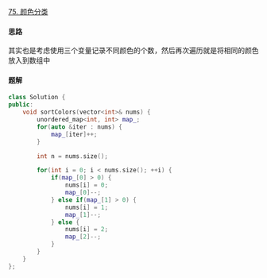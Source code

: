 [75. 颜色分类](https://leetcode.cn/problems/sort-colors)

#### 思路

其实也是考虑使用三个变量记录不同颜色的个数，然后再次遍历就是将相同的颜色放入到数组中

#### 题解

```c++
class Solution {
public:
    void sortColors(vector<int>& nums) {
        unordered_map<int, int> map_;
        for(auto &iter : nums) {
            map_[iter]++;
        }

        int n = nums.size();

        for(int i = 0; i < nums.size(); ++i) {
            if(map_[0] > 0) {
                nums[i] = 0;
                map_[0]--;
            } else if(map_[1] > 0) {
                nums[i] = 1;
                map_[1]--;
            } else {
                nums[i] = 2;
                map_[2]--;
            }
        }
    }
};
```

